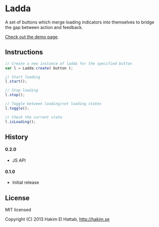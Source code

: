 # Ladda

A set of buttons which merge loading indicators into themselves to bridge the gap between action and feedback.

[Check out the demo page](http://lab.hakim.se/ladda/).


## Instructions

```javascript
// Create a new instance of ladda for the specified button
var l = Ladda.create( button );

// Start loading
l.start();

// Stop loading
l.stop();

// Toggle between loading/not loading states
l.toggle();

// Check the current state
l.isLoading();
```


## History

#### 0.2.0
- JS API

#### 0.1.0
- Initial release

## License

MIT licensed

Copyright (C) 2013 Hakim El Hattab, http://hakim.se